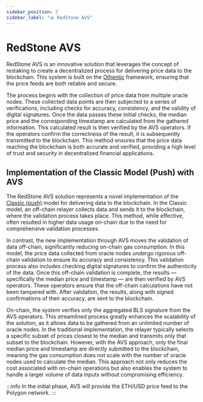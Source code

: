 ```yaml
---
sidebar_position: 2
sidebar_label: "📊 RedStone AVS"
---
```


# RedStone AVS

RedStone AVS is an innovative solution that leverages the concept of restaking to create a decentralized process for delivering price data to the blockchain.
This system is built on the [Othentic](https://www.othentic.xyz/) framework, ensuring that the price feeds are both reliable and secure.

The process begins with the collection of price data from multiple oracle nodes.
These collected data points are then subjected to a series of verifications, including checks for accuracy, consistency, and the validity of digital signatures.
Once the data passes these initial checks, the median price and the corresponding timestamp are calculated from the gathered information.
This calculated result is then verified by the AVS operators.
If the operators confirm the correctness of the result, it is subsequently transmitted to the blockchain.
This method ensures that the price data reaching the blockchain is both accurate and verified, providing a high level of trust and security in decentralized financial applications.

## Implementation of the Classic Model (Push) with AVS

The RedStone AVS solution represents a novel implementation of the [Classic (push)](../get-started/models/redstone-classic) model for delivering data to the blockchain.
In the Classic model, an off-chain relayer collects data and sends it to the blockchain, where the validation process takes place.
This method, while effective, often resulted in higher data usage on-chain due to the need for comprehensive validation processes.

In contrast, the new implementation through AVS moves the validation of data off-chain, significantly reducing on-chain gas consumption.
In this model, the price data collected from oracle nodes undergo rigorous off-chain validation to ensure its accuracy and consistency.
This validation process also includes checking digital signatures to confirm the authenticity of the data.
Once this off-chain validation is complete, the results — specifically the median price and timestamp — are then verified by AVS operators. These operators ensure that the off-chain calculations have not been tampered with.
After validation, the results, along with signed confirmations of their accuracy, are sent to the blockchain.

On-chain, the system verifies only the aggregated BLS signature from the AVS operators.
This streamlined process greatly enhances the scalability of the solution, as it allows data to be gathered from an unlimited number of oracle nodes.
In the traditional implementation, the relayer typically selects a specific subset of prices closest to the median and transmits only that subset to the blockchain.
However, with the AVS approach, only the final median price and timestamp are directly submitted to the blockchain, meaning the gas consumption does not scale with the number of oracle nodes used to calculate the median.
This approach not only reduces the cost associated with on-chain operations but also enables the system to handle a larger volume of data inputs without compromising efficiency.

:::info
In the initial phase, AVS will provide the ETH/USD price feed to the Polygon network.
:::
